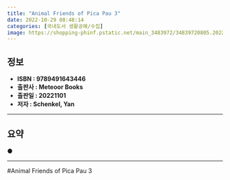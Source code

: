 ```yaml
---
title: "Animal Friends of Pica Pau 3"
date: 2022-10-29 08:48:14
categories: [국내도서 생활공예/수집]
image: https://shopping-phinf.pstatic.net/main_3483972/34839720805.20220922202231.jpg
---
```


## **정보**

- **ISBN : 9789491643446**
- **출판사 : Meteoor Books**
- **출판일 : 20221101**
- **저자 : Schenkel, Yan**

------



## **요약**



● 



------

#Animal Friends of Pica Pau 3


